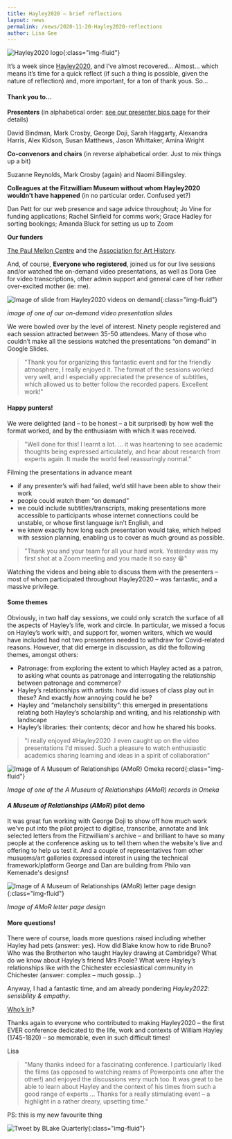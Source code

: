 ```yaml
---
title: Hayley2020 – brief reflections
layout: news
permalink: /news/2020-11-20-Hayley2020-reflections
author: Lisa Gee
---
```


![Hayley2020 logo](/images/conference/Hayley2020_logo_small.jpeg){:class="img-fluid"}


It’s a week since [Hayley2020](https://hayley.fitzmuseum.cam.ac.uk/conference), and I’ve almost recovered… Almost… which means it’s time for a quick reflect (if such a thing is possible, given the nature of reflection) and, more important, for a ton of thank yous. So…

#### Thank you to…

**Presenters** (in alphabetical order: [see our presenter bios page](https://hayley.fitzmuseum.cam.ac.uk/conference/biographies) for their details) 

David Bindman, Mark Crosby, George Doji, Sarah Haggarty, Alexandra Harris, Alex Kidson, Susan Matthews, Jason Whittaker, Amina Wright

**Co-convenors and chairs** (in reverse alphabetical order. Just to mix things up a bit) 

Suzanne Reynolds, Mark Crosby (again) and Naomi Billingsley.

**Colleagues at the Fitzwilliam Museum without whom Hayley2020 wouldn’t have happened** (in no particular order. Confused yet?)

Dan Pett for our web presence and sage advice throughout; Jo Vine for funding applications; Rachel Sinfield for comms work; Grace Hadley for sorting bookings; Amanda Bluck for setting us up to Zoom

**Our funders** 

[The Paul Mellon Centre](https://www.paul-mellon-centre.ac.uk/) and the [Association for Art History](https://forarthistory.org.uk/). 

And, of course, **Everyone who registered**, joined us for our live sessions and/or watched the on-demand video presentations, as well as Dora Gee for video transcriptions, other admin support and general care of her rather over-excited mother (ie: me).

![Image of slide from Hayley2020 videos on demand](/images/forblog/Hayley2020_Screenshot_GoogleSlide.jpg){:class="img-fluid"}

*image of one of our on-demand video presentation slides*

We were bowled over by the level of interest. Ninety people registered and each session attracted between 35-50 attendees. Many of those who couldn’t make all the sessions watched the presentations “on demand” in Google Slides.

> "Thank you for organizing this fantastic event and for the friendly atmosphere, I really enjoyed it. The format of the sessions worked very well, and I especially appreciated the presence of subtitles, which allowed us to better follow the recorded papers. Excellent work!"

#### Happy punters!

We were delighted (and – to be honest – a bit surprised) by how well the format worked, and by the enthusiasm with which it was received. 

> "Well done for this!  I learnt a lot. … it was heartening to see academic thoughts being expressed articulately, and hear about research from experts again. It made the world feel reassuringly normal."

Filming the presentations in advance meant 
* if any presenter’s wifi had failed, we’d still have been able to show their work
* people could watch them “on demand” 
* we could include subtitles/transcripts, making presentations more accessible to participants whose internet connections could be unstable, or whose first language isn’t English,
and
* we knew exactly how long each presentation would take, which helped with session planning, enabling us to cover as much ground as possible.

> "Thank you and your team for all your hard work. Yesterday was my first shot at a Zoom meeting and you made it so easy 😁"

Watching the videos and being able to discuss them with the presenters – most of whom participated throughout Hayley2020 – was fantastic, and a massive privilege. 

#### Some themes

Obviously, in two half day sessions, we could only scratch the surface of all the aspects of Hayley’s life, work and circle. In particular, we missed a focus on Hayley’s work with, and support for, women writers, which we would have included had not two presenters needed to withdraw for Covid-related reasons. However, that did emerge in discussion, as did the following themes, amongst others:

* Patronage: from exploring the extent to which Hayley acted as a patron, to asking what counts as patronage and interrogating the relationship between patronage and commerce?
* Hayley’s relationships with artists: how did issues of class play out in these? And exactly *how* annoying could he be?
* Hayley and “melancholy sensibility”: this emerged in presentations relating both Hayley’s scholarship and writing, and his relationship with landscape
* Hayley’s libraries: their contents; décor and how he shared his books.

> "I really enjoyed #Hayley2020 .I even caught up on the video presentations I'd missed. Such a pleasure to watch enthusiastic academics sharing learning and ideas in a spirit of collaboration"

![Image of *A Museum of Relationships* (*AMoR*) Omeka record](/images/forblog/Omeka-item.jpg){:class="img-fluid"}

*Image of one of the *A Museum of Relationships* (*AMoR*) records in Omeka*

#### *A Museum of Relationships* (*AMoR*) pilot demo

It was great fun working with George Doji to show off how much work we've put into the pilot project to digitise, transcribe, annotate and link selected letters from the Fitzwilliam's archive – and brilliant to have so many people at the conference asking us to tell them when the website's live and offering to help us test it. And a couple of representatives from other musuems/art galleries expressed interest in using the technical framework/platform George and Dan are building from Philo van Kemenade's designs!

![Image of *A Museum of Relationships* (*AMoR*) letter page design](/images/forblog/IndividualLetterPage.jpg){:class="img-fluid"}

*Image of *AMoR* letter page design*

#### More questions!

There were of course, loads more questions raised including whether Hayley had pets (answer: yes). How did Blake know how to ride Bruno? Who was the Brotherton who taught Hayley drawing at Cambridge? What do we know about Hayley’s friend Mrs Poole? What were Hayley’s relationships like with the Chichester ecclesiastical community in Chichester (answer: complex – much gossip…)

Anyway, I had a fantastic time, and am already pondering *Hayley2022: sensibility & empathy*. 

[Who’s in](mailto:lg579@cam.ac.uk)?

Thanks again to everyone who contributed to making Hayley2020 – the first EVER conference dedicated to the life, work and contexts of William Hayley (1745-1820) – so memorable, even in such difficult times!

Lisa

> "Many thanks indeed for a fascinating conference.  I particularly liked the films (as opposed to watching reams of Powerpoints one after the other!) and enjoyed the discussions very much too.  It was great to be able to learn about Hayley and the context of his times from such a good range of experts …  Thanks for a really stimulating event – a highlight in a rather dreary, upsetting time."

PS: this is my new favourite thing

![Tweet by BLake Quarterly](/images/forblog/Hayley-quarterly-smaller.jpg){:class="img-fluid"}
